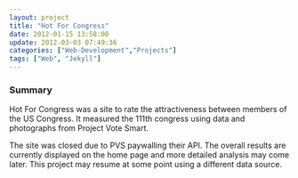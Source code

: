 ```yaml
---
layout: project
title: "Hot For Congress"
date: 2012-01-15 13:58:00
update: 2012-03-03 07:49:36
categories: ["Web-Development","Projects"]
tags: ["Web", "Jekyll"]
---
```


### Summary 

Hot For Congress was a site to rate the attractiveness between members of the US Congress. It measured the 111th congress using data and photographs from Project Vote Smart.

The site was closed due to PVS paywalling their API. The overall results are currently displayed on the home page and more detailed analysis may come later. This project may resume at some point using a different data source.